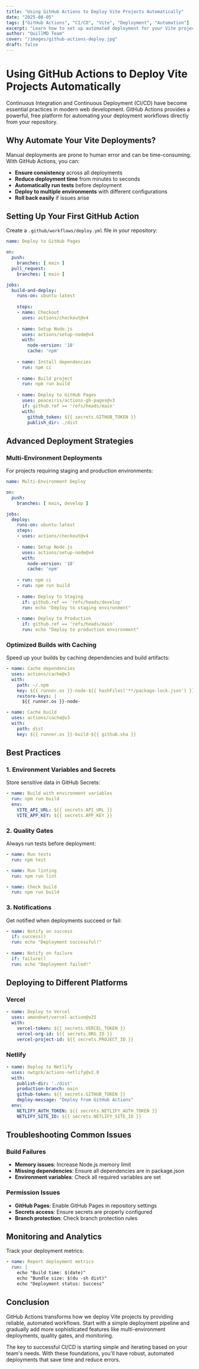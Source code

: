 ```yaml
---
title: "Using GitHub Actions to Deploy Vite Projects Automatically"
date: "2025-08-05"
tags: ["GitHub Actions", "CI/CD", "Vite", "Deployment", "Automation"]
excerpt: "Learn how to set up automated deployment for your Vite projects using GitHub Actions. From basic workflows to advanced deployment strategies across multiple environments."
author: "QuillMD Team"
cover: "/images/github-actions-deploy.jpg"
draft: false
---
```


# Using GitHub Actions to Deploy Vite Projects Automatically

Continuous Integration and Continuous Deployment (CI/CD) have become essential practices in modern web development. GitHub Actions provides a powerful, free platform for automating your deployment workflows directly from your repository.

## Why Automate Your Vite Deployments?

Manual deployments are prone to human error and can be time-consuming. With GitHub Actions, you can:

- **Ensure consistency** across all deployments
- **Reduce deployment time** from minutes to seconds
- **Automatically run tests** before deployment
- **Deploy to multiple environments** with different configurations
- **Roll back easily** if issues arise

## Setting Up Your First GitHub Action

Create a `.github/workflows/deploy.yml` file in your repository:

```yaml
name: Deploy to GitHub Pages

on:
  push:
    branches: [ main ]
  pull_request:
    branches: [ main ]

jobs:
  build-and-deploy:
    runs-on: ubuntu-latest
    
    steps:
    - name: Checkout
      uses: actions/checkout@v4
      
    - name: Setup Node.js
      uses: actions/setup-node@v4
      with:
        node-version: '18'
        cache: 'npm'
        
    - name: Install dependencies
      run: npm ci
      
    - name: Build project
      run: npm run build
      
    - name: Deploy to GitHub Pages
      uses: peaceiris/actions-gh-pages@v3
      if: github.ref == 'refs/heads/main'
      with:
        github_token: ${{ secrets.GITHUB_TOKEN }}
        publish_dir: ./dist
```

## Advanced Deployment Strategies

### Multi-Environment Deployments

For projects requiring staging and production environments:

```yaml
name: Multi-Environment Deploy

on:
  push:
    branches: [ main, develop ]

jobs:
  deploy:
    runs-on: ubuntu-latest
    steps:
    - uses: actions/checkout@v4
    
    - name: Setup Node.js
      uses: actions/setup-node@v4
      with:
        node-version: '18'
        cache: 'npm'
    
    - run: npm ci
    - run: npm run build
    
    - name: Deploy to Staging
      if: github.ref == 'refs/heads/develop'
      run: echo "Deploy to staging environment"
      
    - name: Deploy to Production
      if: github.ref == 'refs/heads/main'
      run: echo "Deploy to production environment"
```

### Optimized Builds with Caching

Speed up your builds by caching dependencies and build artifacts:

```yaml
- name: Cache dependencies
  uses: actions/cache@v3
  with:
    path: ~/.npm
    key: ${{ runner.os }}-node-${{ hashFiles('**/package-lock.json') }}
    restore-keys: |
      ${{ runner.os }}-node-

- name: Cache build
  uses: actions/cache@v3
  with:
    path: dist
    key: ${{ runner.os }}-build-${{ github.sha }}
```

## Best Practices

### 1. Environment Variables and Secrets

Store sensitive data in GitHub Secrets:

```yaml
- name: Build with environment variables
  run: npm run build
  env:
    VITE_API_URL: ${{ secrets.API_URL }}
    VITE_APP_KEY: ${{ secrets.APP_KEY }}
```

### 2. Quality Gates

Always run tests before deployment:

```yaml
- name: Run tests
  run: npm test

- name: Run linting
  run: npm run lint

- name: Check build
  run: npm run build
```

### 3. Notifications

Get notified when deployments succeed or fail:

```yaml
- name: Notify on success
  if: success()
  run: echo "Deployment successful!"
  
- name: Notify on failure
  if: failure()
  run: echo "Deployment failed!"
```

## Deploying to Different Platforms

### Vercel

```yaml
- name: Deploy to Vercel
  uses: amondnet/vercel-action@v25
  with:
    vercel-token: ${{ secrets.VERCEL_TOKEN }}
    vercel-org-id: ${{ secrets.ORG_ID }}
    vercel-project-id: ${{ secrets.PROJECT_ID }}
```

### Netlify

```yaml
- name: Deploy to Netlify
  uses: nwtgck/actions-netlify@v2.0
  with:
    publish-dir: './dist'
    production-branch: main
    github-token: ${{ secrets.GITHUB_TOKEN }}
    deploy-message: "Deploy from GitHub Actions"
  env:
    NETLIFY_AUTH_TOKEN: ${{ secrets.NETLIFY_AUTH_TOKEN }}
    NETLIFY_SITE_ID: ${{ secrets.NETLIFY_SITE_ID }}
```

## Troubleshooting Common Issues

### Build Failures

- **Memory issues**: Increase Node.js memory limit
- **Missing dependencies**: Ensure all dependencies are in package.json
- **Environment variables**: Check all required variables are set

### Permission Issues

- **GitHub Pages**: Enable GitHub Pages in repository settings
- **Secrets access**: Ensure secrets are properly configured
- **Branch protection**: Check branch protection rules

## Monitoring and Analytics

Track your deployment metrics:

```yaml
- name: Report deployment metrics
  run: |
    echo "Build time: $(date)"
    echo "Bundle size: $(du -sh dist)"
    echo "Deployment status: Success"
```

## Conclusion

GitHub Actions transforms how we deploy Vite projects by providing reliable, automated workflows. Start with a simple deployment pipeline and gradually add more sophisticated features like multi-environment deployments, quality gates, and monitoring.

The key to successful CI/CD is starting simple and iterating based on your team's needs. With these foundations, you'll have robust, automated deployments that save time and reduce errors.